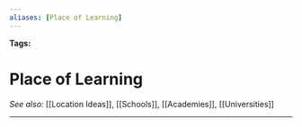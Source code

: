 ```yaml
---
aliases: [Place of Learning]
---
```


**Tags:** 
# Place of Learning
*See also:* [[Location Ideas]], [[Schools]], [[Academies]], [[Universities]]
___
